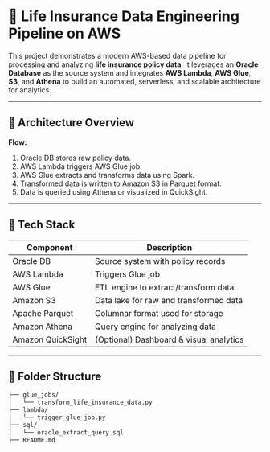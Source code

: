 # 🏥 Life Insurance Data Engineering Pipeline on AWS

This project demonstrates a modern AWS-based data pipeline for processing and analyzing **life insurance policy data**. It leverages an **Oracle Database** as the source system and integrates **AWS Lambda**, **AWS Glue**, **S3**, and **Athena** to build an automated, serverless, and scalable architecture for analytics.

---

## 🚀 Architecture Overview

**Flow:**

1. Oracle DB stores raw policy data.
2. AWS Lambda triggers AWS Glue job.
3. AWS Glue extracts and transforms data using Spark.
4. Transformed data is written to Amazon S3 in Parquet format.
5. Data is queried using Athena or visualized in QuickSight.

---

## 🧱 Tech Stack

| Component         | Description                               |
|------------------|-------------------------------------------|
| Oracle DB         | Source system with policy records         |
| AWS Lambda        | Triggers Glue job                         |
| AWS Glue          | ETL engine to extract/transform data      |
| Amazon S3         | Data lake for raw and transformed data    |
| Apache Parquet    | Columnar format used for storage          |
| Amazon Athena     | Query engine for analyzing data           |
| Amazon QuickSight | (Optional) Dashboard & visual analytics   |

---

## 📁 Folder Structure

```bash
├── glue_jobs/
│   └── transform_life_insurance_data.py
├── lambda/
│   └── trigger_glue_job.py
├── sql/
│   └── oracle_extract_query.sql
├── README.md
